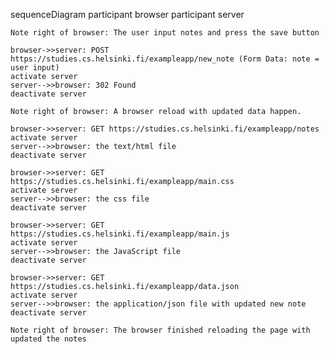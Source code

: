 
sequenceDiagram
    participant browser
    participant server

    Note right of browser: The user input notes and press the save button

    browser->>server: POST https://studies.cs.helsinki.fi/exampleapp/new_note (Form Data: note = user input)
    activate server
    server-->>browser: 302 Found
    deactivate server

    Note right of browser: A browser reload with updated data happen.

    browser->>server: GET https://studies.cs.helsinki.fi/exampleapp/notes
    activate server
    server-->>browser: the text/html file
    deactivate server

    browser->>server: GET https://studies.cs.helsinki.fi/exampleapp/main.css
    activate server
    server-->>browser: the css file
    deactivate server

    browser->>server: GET https://studies.cs.helsinki.fi/exampleapp/main.js
    activate server
    server-->>browser: the JavaScript file
    deactivate server

    browser->>server: GET https://studies.cs.helsinki.fi/exampleapp/data.json
    activate server
    server-->>browser: the application/json file with updated new note
    deactivate server

    Note right of browser: The browser finished reloading the page with updated the notes
